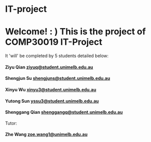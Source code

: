 # IT-project

# Welcome! **: )** This is the project of COMP30019 IT-Project  
It 'will' be completed by 5 students detailed below:  
#### **Ziyu Qian**   ziyuq@student.unimelb.edu.au  
#### **Shengjun Su** shengjuns@student.unimelb.edu.au  
#### **Xinyu Wu** xinyu3@student.unimelb.edu.au  
#### **Yutong Sun**  yssu3@student.unimelb.edu.au  
#### **Shenggang Qian** shenggangq@student.unimelb.edu.au  

Tutor:  
#### **Zhe Wang** zoe.wang1@unimelb.edu.au
